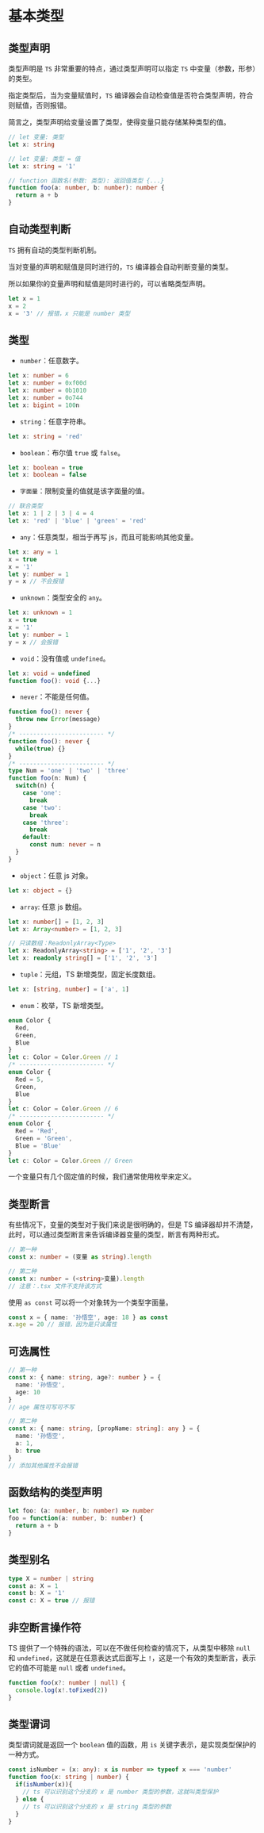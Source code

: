 # 基本类型

## 类型声明

类型声明是 `TS` 非常重要的特点，通过类型声明可以指定 `TS` 中变量（参数，形参）的类型。

指定类型后，当为变量赋值时，`TS` 编译器会自动检查值是否符合类型声明，符合则赋值，否则报错。

简言之，类型声明给变量设置了类型，使得变量只能存储某种类型的值。

```ts
// let 变量: 类型
let x: string

// let 变量: 类型 = 值
let x: string = '1'

// function 函数名(参数: 类型): 返回值类型 {...}
function foo(a: number, b: number): number {
  return a + b
}
```

## 自动类型判断

`TS` 拥有自动的类型判断机制。

当对变量的声明和赋值是同时进行的，`TS` 编译器会自动判断变量的类型。

所以如果你的变量声明和赋值是同时进行的，可以省略类型声明。

```ts
let x = 1
x = 2
x = '3' // 报错，x 只能是 number 类型
```

## 类型

- `number`：任意数字。

```ts
let x: number = 6
let x: number = 0xf00d
let x: number = 0b1010
let x: number = 0o744
let x: bigint = 100n
```

- `string`：任意字符串。

```ts
let x: string = 'red'
```

- `boolean`：布尔值 `true` 或 `false`。

```ts
let x: boolean = true
let x: boolean = false
```

- `字面量`：限制变量的值就是该字面量的值。

```ts
// 联合类型
let x: 1 | 2 | 3 | 4 = 4
let x: 'red' | 'blue' | 'green' = 'red'
```

- `any`：任意类型，相当于再写 js，而且可能影响其他变量。

```ts
let x: any = 1
x = true
x = '1'
let y: number = 1
y = x // 不会报错
```

- `unknown`：类型安全的 `any`。

```ts
let x: unknown = 1
x = true
x = '1'
let y: number = 1
y = x // 会报错
```

- `void`：没有值或 `undefined`。

```ts
let x: void = undefined
function foo(): void {...}
```

- `never`：不能是任何值。

```ts
function foo(): never {
  throw new Error(message)
}
/* ------------------------ */
function foo(): never {
  while(true) {}
}
/* ------------------------ */
type Num = 'one' | 'two' | 'three'
function foo(n: Num) {
  switch(n) {
    case 'one':
      break
    case 'two':
      break
    case 'three':
      break
    default:
      const num: never = n
  }
}
```

- `object`：任意 js 对象。

```ts
let x: object = {}
```

- `array`: 任意 js 数组。

```ts
let x: number[] = [1, 2, 3]
let x: Array<number> = [1, 2, 3]

// 只读数组：ReadonlyArray<Type>
let x: ReadonlyArray<string> = ['1', '2', '3']
let x: readonly string[] = ['1', '2', '3']
```

- `tuple`：元组，TS 新增类型，固定长度数组。

```ts
let x: [string, number] = ['a', 1]
```

- `enum`：枚举，TS 新增类型。

```ts
enum Color {
  Red,
  Green,
  Blue
}
let c: Color = Color.Green // 1
/* ------------------------ */
enum Color {
  Red = 5,
  Green,
  Blue
}
let c: Color = Color.Green // 6
/* ------------------------ */
enum Color {
  Red = 'Red',
  Green = 'Green',
  Blue = 'Blue'
}
let c: Color = Color.Green // Green
```

一个变量只有几个固定值的时候，我们通常使用枚举来定义。

## 类型断言

有些情况下，变量的类型对于我们来说是很明确的，但是 TS 编译器却并不清楚，此时，可以通过类型断言来告诉编译器变量的类型，断言有两种形式。

```ts
// 第一种
const x: number = (变量 as string).length

// 第二种
const x: number = (<string>变量).length
// 注意：.tsx 文件不支持该方式
```

使用 `as const` 可以将一个对象转为一个类型字面量。

```ts
const x = { name: '孙悟空', age: 18 } as const
x.age = 20 // 报错，因为是只读属性
```

## 可选属性

```ts
// 第一种
const x: { name: string, age?: number } = {
  name: '孙悟空',
  age: 10
}
// age 属性可写可不写

// 第二种
const x: { name: string, [propName: string]: any } = {
  name: '孙悟空',
  a: 1,
  b: true
}
// 添加其他属性不会报错
```

## 函数结构的类型声明

```ts
let foo: (a: number, b: number) => number
foo = function(a: number, b: number) {
  return a + b
}
```

## 类型别名

```ts
type X = number | string
const a: X = 1
const b: X = '1'
const c: X = true // 报错
```

## 非空断言操作符

TS 提供了一个特殊的语法，可以在不做任何检查的情况下，从类型中移除 `null` 和 `undefined`，这就是在任意表达式后面写上 `!`，这是一个有效的类型断言，表示它的值不可能是 `null` 或者 `undefined`。

```ts
function foo(x?: number | null) {
  console.log(x!.toFixed(2))
}
```

## 类型谓词

类型谓词就是返回一个 `boolean` 值的函数，用 `is` 关键字表示，是实现类型保护的一种方式。

```ts
const isNumber = (x: any): x is number => typeof x === 'number'
function foo(x: string | number) {
  if(isNumber(x)){
    // ts 可以识别这个分支的 x 是 number 类型的参数，这就叫类型保护
  } else {
    // ts 可以识别这个分支的 x 是 string 类型的参数
  }
}
```
